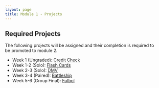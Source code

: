 ```yaml
---
layout: page
title: Module 1 - Projects
---
```


## Required Projects
The following projects will be assigned and their completion is required to be promoted to module 2.

- Week 1 (Ungraded): [Credit Check](./credit_check.markdown)
- Week 1-2 (Solo): [Flash Cards](./flashcards/)
- Week 2-3 (Solo): [DMV](./dmv/)
- Week 3-4 (Paired): [Battleship](./battleship/)
- Week 5-6 (Group Final): [Futbol](./futbol/)

